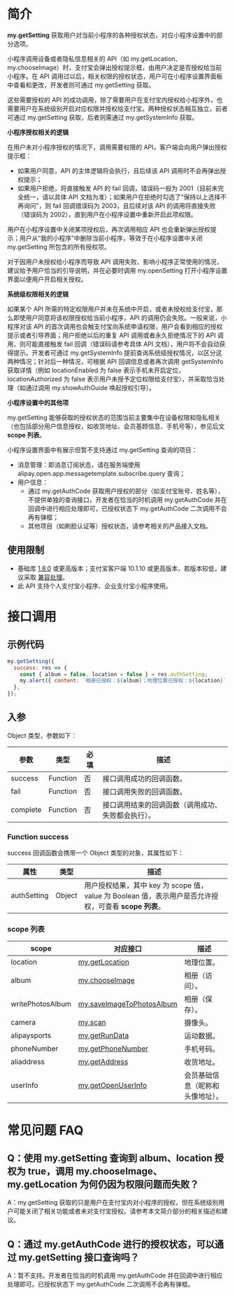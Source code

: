 # 简介

**my.getSetting** 获取用户对当前小程序的各种授权状态，对应小程序设置中的部分选项。

小程序调用设备或者隐私信息相关的 API（如 my.getLocation、my.chooseImage）时，支付宝会弹出授权提示框，由用户决定是否授权给当前小程序。在 API 调用过以后，相关权限的授权状态，用户可在小程序设置界面板中查看和更改，开发者则可通过 my.getSetting 获取。

这些需要授权的 API 的成功调用，除了需要用户在支付宝内授权给小程序外，也需要用户在系统级别开启对应权限并授权给支付宝。两种授权状态相互独立，前者可通过 my.getSetting 获取，后者则需通过 my.getSystemInfo 获取。

**小程序授权相关的逻辑**

在用户未对小程序授权的情况下，调用需要权限的 API，客户端会向用户弹出授权提示框：
- 如果用户同意，API 的主体逻辑将会执行，且后续该 API 调用时不会再弹出授权提示；
- 如果用户拒绝，将直接触发 API 的 fail 回调，错误码一般为 2001（目前未完全统一，请以具体 API 文档为准）；如果用户在拒绝时勾选了“保持以上选择不再询问”，则 fail 回调错误码为 2003，且后续对该 API 的调用将直接失败（错误码为 2002），直到用户在小程序设置中重新开启此项权限。

用户在小程序设置中关闭某项授权后，再次调用相应 API 也会重新弹出授权提示；用户从“我的小程序”中删除当前小程序，等效于在小程序设置中关闭 my.getSetting 所包含的所有授权项。

对于因用户未授权给小程序而导致 API 调用失败、影响小程序正常使用的情况，建议给予用户恰当的引导说明，并在必要时调用 my.openSetting 打开小程序设置界面以便用户开启相关授权。

**系统级权限相关的逻辑**

如果某个 API 所需的特定权限用户并未在系统中开启，或者未授权给支付宝，那么即使用户同意将该权限授权给当前小程序，API 的调用仍会失败。一般来说，小程序对该 API 的首次调用也会触支付宝向系统申请权限，用户会看到相应的授权提示或者引导界面；用户拒绝以后的重复 API 调用或者永久拒绝情况下的 API 调用，则可能直接触发 fail 回调（错误码请参考具体 API 文档），用户将不会自动获得提示。开发者可通过 my.getSystemInfo 提前查询系统级授权情况，以区分这两种情况；针对后一种情况，可根据 API 回调信息或者再次调用 getSystemInfo 获取详情（例如 locationEnabled 为 false 表示手机未开启定位，locationAuthorized 为 false 表示用户未授予定位权限给支付宝），并采取恰当处理（如通过调用 my.showAuthGuide 唤起授权引导）。

**小程序设置中的其他项**

my.getSetting 能够获取的授权状态的范围当前主要集中在设备权限和隐私相关（也包括部分用户信息授权，如收货地址、会员基顾信息、手机号等），参见后文 **scope 列表**。

小程序设置界面中有展示但暂不支持通过 my.getSetting 查询的项目：
* 消息管理：即消息订阅状态，请在服务端使用 alipay.open.app.messagetemplate.subscribe.query 查询；
* 用户信息：
  * 通过 my.getAuthCode 获取用户授权的部分（如支付宝账号、姓名等），不提供单独的查询接口，开发者在恰当的时机调用 my.getAuthCode 并在回调中进行相应处理即可，已授权状态下 my.getAuthCode 二次调用不会再有弹框；
  * 其他项目（如刷脸认证等）授权状态，请参考相关的产品接入文档。


## 使用限制

- 基础库 [1.8.0](https://opendocs.alipay.com/mini/framework/lib) 或更高版本；支付宝客户端 10.1.10 或更高版本，若版本较低，建议采取 [兼容处理](https://opendocs.alipay.com/mini/framework/compatibility)。
- 此 API 支持个人支付宝小程序、企业支付宝小程序使用。

# 接口调用

## 示例代码

```javascript
my.getSetting({
  success: res => {
    const { album = false, location = false } = res.authSetting;
    my.alert({ content: `相册已授权：${album}；地理位置已授权：${location}` });
  },
});
```

## 入参

Object 类型，参数如下：

| **参数** | **类型** | **必填** | **描述** |
| --- | --- | --- | --- |
| success | Function | 否 | 接口调用成功的回调函数。 |
| fail | Function | 否 | 接口调用失败的回调函数。 |
| complete | Function | 否 | 接口调用结束的回调函数（调用成功、失败都会执行）。 |

### Function success

success 回调函数会携带一个 Object 类型的对象，其属性如下：

| **属性** | **类型** | **描述** |
| --- | --- | --- |
| authSetting | Object | 用户授权结果，其中 key 为 scope 值，value 为 Boolean 值，表示用户是否允许授权，可查看 **scope 列表**。 |

### scope 列表

| **scope** | **对应接口** | **描述** |
| --- | --- | --- |
| location | [my.getLocation](https://opendocs.alipay.com/mini/api/mkxuqd) | 地理位置。 |
| album | [my.chooseImage](https://opendocs.alipay.com/mini/api/media/image/my.chooseimage) | 相册（访问）。 |
| writePhotosAlbum | [my.saveImageToPhotosAlbum](https://opendocs.alipay.com/mini/api/media/image/my.saveImagetophotosalbum) | 相册（保存）。 |
| camera | [my.scan](https://opendocs.alipay.com/mini/api/scan) | 摄像头。 |
| alipaysports | [my.getRunData](https://opendocs.alipay.com/mini/api/gxuu7v) | 运动数据。 |
| phoneNumber | [my.getPhoneNumber](https://opendocs.alipay.com/mini/api/getphonenumber) | 手机号码。 |
| aliaddress | [my.getAddress](https://opendocs.alipay.com/mini/api/lymgfk) | 收货地址。 |
| userInfo | [my.getOpenUserInfo](https://opendocs.alipay.com/mini/api/ch8chh) | 会员基础信息（昵称和头像地址）。 |

# 常见问题 FAQ

## Q：使用 my.getSetting 查询到 album、location 授权为 true，调用 my.chooseImage、my.getLocation 为何仍因为权限问题而失败？

A：my.getSetting 获取的只是用户在支付宝内对小程序的授权，但在系统级别用户可能关闭了相关功能或者未对支付宝授权。请参考本文简介部分的相关描述和建议。

## Q：通过 my.getAuthCode 进行的授权状态，可以通过 my.getSetting 接口查询吗？

A：暂不支持。开发者在恰当的时机调用 my.getAuthCode 并在回调中进行相应处理即可。已授权状态下 my.getAuthCode 二次调用不会再有弹框。
